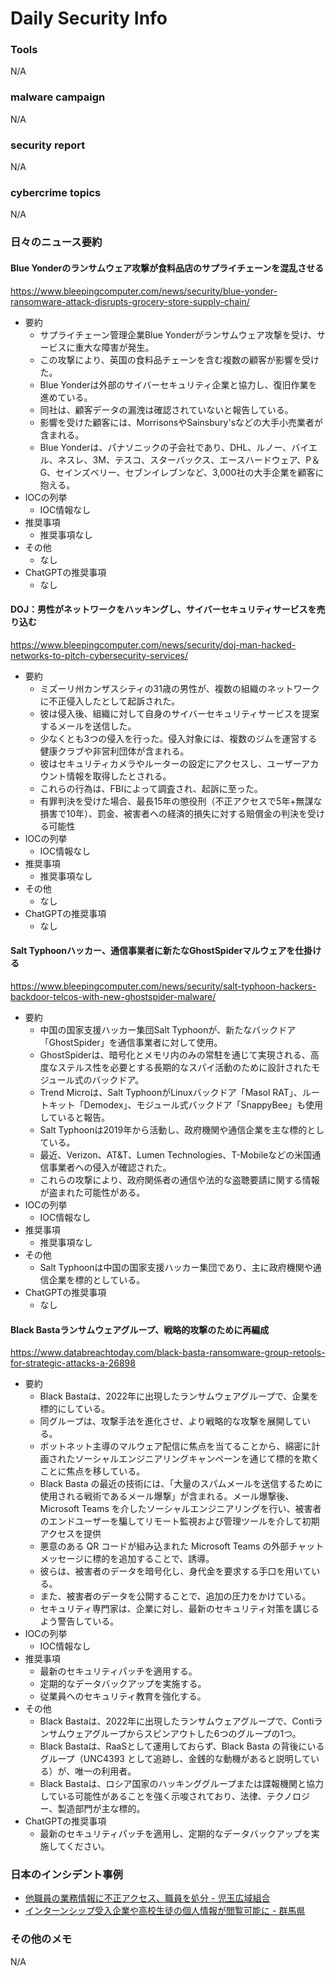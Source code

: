 # Daily Security Info

### Tools
N/A

### malware campaign
N/A

### security report
N/A

### cybercrime topics
N/A

### 日々のニュース要約

#### Blue Yonderのランサムウェア攻撃が食料品店のサプライチェーンを混乱させる
https://www.bleepingcomputer.com/news/security/blue-yonder-ransomware-attack-disrupts-grocery-store-supply-chain/

- 要約
    - サプライチェーン管理企業Blue Yonderがランサムウェア攻撃を受け、サービスに重大な障害が発生。
    - この攻撃により、英国の食料品チェーンを含む複数の顧客が影響を受けた。
    - Blue Yonderは外部のサイバーセキュリティ企業と協力し、復旧作業を進めている。
    - 同社は、顧客データの漏洩は確認されていないと報告している。
    - 影響を受けた顧客には、MorrisonsやSainsbury'sなどの大手小売業者が含まれる。
    - Blue Yonderは、パナソニックの子会社であり、DHL、ルノー、バイエル、ネスレ、3M、テスコ、スターバックス、エースハードウェア、P＆G、セインズベリー、セブンイレブンなど、3,000社の大手企業を顧客に抱える。
- IOCの列挙
    - IOC情報なし
- 推奨事項
    - 推奨事項なし
- その他
    - なし
- ChatGPTの推奨事項
    - なし

#### DOJ：男性がネットワークをハッキングし、サイバーセキュリティサービスを売り込む
https://www.bleepingcomputer.com/news/security/doj-man-hacked-networks-to-pitch-cybersecurity-services/

- 要約
    - ミズーリ州カンザスシティの31歳の男性が、複数の組織のネットワークに不正侵入したとして起訴された。
    - 彼は侵入後、組織に対して自身のサイバーセキュリティサービスを提案するメールを送信した。
    - 少なくとも3つの侵入を行った。侵入対象には、複数のジムを運営する健康クラブや非営利団体が含まれる。
    - 彼はセキュリティカメラやルーターの設定にアクセスし、ユーザーアカウント情報を取得したとされる。
    - これらの行為は、FBIによって調査され、起訴に至った。
    - 有罪判決を受けた場合、最長15年の懲役刑（不正アクセスで5年+無謀な損害で10年）、罰金、被害者への経済的損失に対する賠償金の判決を受ける可能性
- IOCの列挙
    - IOC情報なし
- 推奨事項
    - 推奨事項なし
- その他
    - なし
- ChatGPTの推奨事項
    - なし

#### Salt Typhoonハッカー、通信事業者に新たなGhostSpiderマルウェアを仕掛ける
https://www.bleepingcomputer.com/news/security/salt-typhoon-hackers-backdoor-telcos-with-new-ghostspider-malware/

- 要約
    - 中国の国家支援ハッカー集団Salt Typhoonが、新たなバックドア「GhostSpider」を通信事業者に対して使用。
    - GhostSpiderは、暗号化とメモリ内のみの常駐を通じて実現される、高度なステルス性を必要とする長期的なスパイ活動のために設計されたモジュール式のバックドア。
    - Trend Microは、Salt TyphoonがLinuxバックドア「Masol RAT」、ルートキット「Demodex」、モジュール式バックドア「SnappyBee」も使用していると報告。
    - Salt Typhoonは2019年から活動し、政府機関や通信企業を主な標的としている。
    - 最近、Verizon、AT&T、Lumen Technologies、T-Mobileなどの米国通信事業者への侵入が確認された。
    - これらの攻撃により、政府関係者の通信や法的な盗聴要請に関する情報が盗まれた可能性がある。
- IOCの列挙
    - IOC情報なし
- 推奨事項
    - 推奨事項なし
- その他
    - Salt Typhoonは中国の国家支援ハッカー集団であり、主に政府機関や通信企業を標的としている。
- ChatGPTの推奨事項
    - なし

#### Black Bastaランサムウェアグループ、戦略的攻撃のために再編成
https://www.databreachtoday.com/black-basta-ransomware-group-retools-for-strategic-attacks-a-26898

- 要約
    - Black Bastaは、2022年に出現したランサムウェアグループで、企業を標的にしている。
    - 同グループは、攻撃手法を進化させ、より戦略的な攻撃を展開している。
    - ボットネット主導のマルウェア配信に焦点を当てることから、綿密に計画されたソーシャルエンジニアリングキャンペーンを通じて標的を欺くことに焦点を移している。
    - Black Basta の最近の技術には、「大量のスパムメールを送信するために使用される戦術であるメール爆撃」が含まれる。メール爆撃後、Microsoft Teams を介したソーシャルエンジニアリングを行い、被害者のエンドユーザーを騙してリモート監視および管理ツールを介して初期アクセスを提供
    - 悪意のある QR コードが組み込まれた Microsoft Teams の外部チャットメッセージに標的を追加することで、誘導。
    - 彼らは、被害者のデータを暗号化し、身代金を要求する手口を用いている。
    - また、被害者のデータを公開することで、追加の圧力をかけている。
    - セキュリティ専門家は、企業に対し、最新のセキュリティ対策を講じるよう警告している。
- IOCの列挙
    - IOC情報なし
- 推奨事項
    - 最新のセキュリティパッチを適用する。
    - 定期的なデータバックアップを実施する。
    - 従業員へのセキュリティ教育を強化する。
- その他
    - Black Bastaは、2022年に出現したランサムウェアグループで、Contiランサムウェアグループからスピンアウトした6つのグループの1つ。
    - Black Bastaは、RaaSとして運用しておらず、Black Basta の背後にいるグループ（UNC4393 として追跡し、金銭的な動機があると説明している）が、唯一の利用者。
    - Black Bastaは、ロシア国家のハッキンググループまたは諜報機関と協力している可能性があることを強く示唆されており、法律、テクノロジー、製造部門が主な標的。
- ChatGPTの推奨事項
    - 最新のセキュリティパッチを適用し、定期的なデータバックアップを実施してください。

### 日本のインシデント事例
- [他職員の業務情報に不正アクセス、職員を処分 - 児玉広域組合](https://www.security-next.com/164591)
- [インターンシップ受入企業や高校生徒の個人情報が閲覧可能に - 群馬県](https://www.security-next.com/164595)

### その他のメモ
N/A
